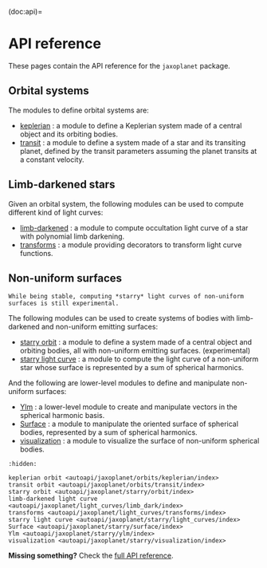 (doc:api)=

# API reference

These pages contain the API reference for the `jaxoplanet` package.

## Orbital systems

The modules to define orbital systems are:

- [keplerian](jaxoplanet.orbits.keplerian) : a module to define a Keplerian system made of a central object and its orbiting bodies.
- [transit](jaxoplanet.orbits.transit) : a module to define a system made of a star and its transiting planet, defined by the transit parameters assuming the planet transits at a constant velocity.

## Limb-darkened stars

Given an orbital system, the following modules can be used to compute different kind of light curves:

- [limb-darkened](jaxoplanet.light_curves.limb_dark) : a module to compute occultation light curve of a star with polynomial limb darkening.
- [transforms](jaxoplanet.light_curves.transforms) : a module providing decorators to transform light curve functions.


## Non-uniform surfaces


```{warning}
While being stable, computing *starry* light curves of non-uniform surfaces is still experimental.
```

The following modules can be used to create systems of bodies with limb-darkened and non-uniform emitting surfaces:

- [starry orbit](jaxoplanet.starry.orbit) : a module to define a system made of a central object and orbiting bodies, all with non-uniform emitting surfaces. (experimental)
- [starry light curve](jaxoplanet.starry.light_curves) : a module to compute the light curve of a non-uniform star whose surface is represented by a sum of spherical harmonics.

And the following are lower-level modules to define and manipulate non-uniform surfaces:

- [Ylm](jaxoplanet.starry.ylm) : a lower-level module to create and manipulate vectors in the spherical harmonic basis.
- [Surface](jaxoplanet.starry.surface) : a module to manipulate the oriented surface of spherical bodies, represented by a sum of spherical harmonics.
- [visualization](jaxoplanet.starry.visualization) : a module to visualize the surface of non-uniform spherical bodies.


```{toctree}
:hidden:

keplerian orbit <autoapi/jaxoplanet/orbits/keplerian/index>
transit orbit <autoapi/jaxoplanet/orbits/transit/index>
starry orbit <autoapi/jaxoplanet/starry/orbit/index>
limb-darkened light curve <autoapi/jaxoplanet/light_curves/limb_dark/index>
transforms <autoapi/jaxoplanet/light_curves/transforms/index>
starry light curve <autoapi/jaxoplanet/starry/light_curves/index>
Surface <autoapi/jaxoplanet/starry/surface/index>
Ylm <autoapi/jaxoplanet/starry/ylm/index>
visualization <autoapi/jaxoplanet/starry/visualization/index>
```

**Missing something?** Check the [full API reference](autoapi/jaxoplanet/index).
